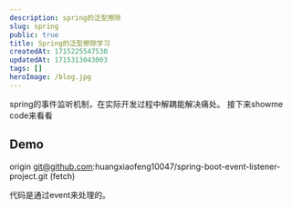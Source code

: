 ```yaml
---
description: spring的泛型擦除
slug: spring
public: true
title: Spring的泛型擦除学习
createdAt: 1715225547530
updatedAt: 1715313043003
tags: []
heroImage: /blog.jpg
---
```

spring的事件监听机制，在实际开发过程中解耦能解决痛处。
接下来showme code来看看
## Demo

origin  git@github.com:huangxiaofeng10047/spring-boot-event-listener-project.git (fetch)

代码是通过event来处理的。
